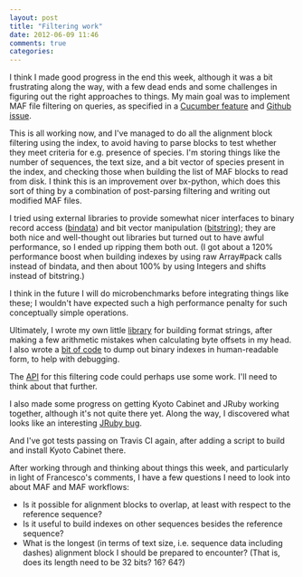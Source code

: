 ```yaml
---
layout: post
title: "Filtering work"
date: 2012-06-09 11:46
comments: true
categories:
---
```


I think I made good progress in the end this week, although it was a
bit frustrating along the way, with a few dead ends and some
challenges in figuring out the right approaches to things. My main
goal was to implement MAF file filtering on queries, as specified in a
[Cucumber feature][] and [Github issue][].

[Cucumber feature]: https://github.com/csw/bioruby-maf/blob/86e9f0fb30723a0df19f948b1aa9c9bd36def8f8/features/maf-querying.feature
[Github issue]: https://github.com/csw/bioruby-maf/issues/22

This is all working now, and I've managed to do all the alignment
block filtering using the index, to avoid having to parse blocks to
test whether they meet criteria for e.g. presence of species. I'm
storing things like the number of sequences, the text size, and a bit
vector of species present in the index, and checking those when
building the list of MAF blocks to read from disk. I think this is an
improvement over bx-python, which does this sort of thing by a
combination of post-parsing filtering and writing out modified MAF
files.

I tried using external libraries to provide somewhat nicer interfaces
to binary record access ([bindata][]) and bit vector manipulation
([bitstring][]); they are both nice and well-thought out libraries but
turned out to have awful performance, so I ended up ripping them both
out. (I got about a 120% performance boost when building indexes by
using raw Array#pack calls instead of bindata, and then about 100% by
using Integers and shifts instead of bitstring.)

[bindata]: http://rdoc.info/gems/bindata
[bitstring]: http://bitstring.rubyforge.org/rdoc/

I think in the future I will do microbenchmarks before integrating
things like these; I wouldn't have expected such a high performance
penalty for such conceptually simple operations.

Ultimately, I wrote my own little [library][] for building format strings,
after making a few arithmetic mistakes when calculating byte offsets
in my head. I also wrote a [bit of code][] to dump out binary indexes in
human-readable form, to help with debugging.

[library]: https://github.com/csw/bioruby-maf/blob/master/spec/bio/maf/struct_spec.rb
[bit of code]: https://github.com/csw/bioruby-maf/blob/7ebeeb03c7b3e9755978f4c4307312e13451b0e6/lib/bio/maf/index.rb#L177

The [API] for this filtering code could perhaps use some work. I'll
need to think about that further.

[API]: https://github.com/csw/bioruby-maf/blob/master/features/step_definitions/query_steps.rb

I also made some progress on getting Kyoto Cabinet and JRuby working
together, although it's not quite there yet. Along the way, I
discovered what looks like an interesting [JRuby bug].

[JRuby bug]: https://github.com/csw/bioruby-maf/issues/31

And I've got tests passing on Travis CI again, after adding a script
to build and install Kyoto Cabinet there.

After working through and thinking about things this week, and
particularly in light of Francesco's comments, I have a few questions
I need to look into about MAF and MAF workflows:

* Is it possible for alignment blocks to overlap, at least with
  respect to the reference sequence?
* Is it useful to build indexes on other sequences besides the
  reference sequence?
* What is the longest (in terms of text size, i.e. sequence data
  including dashes) alignment block I should be prepared to encounter?
  (That is, does its length need to be 32 bits? 16? 64?)
